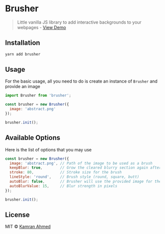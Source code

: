 # Brusher

> Little vanilla JS library to add interactive backgrounds to your webpages - [View Demo](http://kamranahmed.info/brusher)

## Installation

```bash
yarn add brusher
```

## Usage

For the basic usage, all you need to do is create an instance of `Brusher` and provide an image

```javascript
import Brusher from 'brusher';

const brusher = new Brusher({
  image: 'abstract.png'
});

brusher.init();
```

## Available Options

Here is the list of options that you may use

```javascript
const brusher = new Brusher({
  image: 'abstract.png', // Path of the image to be used as a brush
  keepBlur: true,        // Grow the cleared blurry section again after user has cleared it
  stroke: 80,            // Stroke size for the brush
  lineStyle: 'round',    // Brush style (round, square, butt)
  autoBlur: false,       // Brusher will use the provided image for the blurry background
  autoBlurValue: 15,     // Blur strength in pixels
});

brusher.init();
```

## License

MIT &copy; [Kamran Ahmed](https://twitter.com/kamranahmedse)
